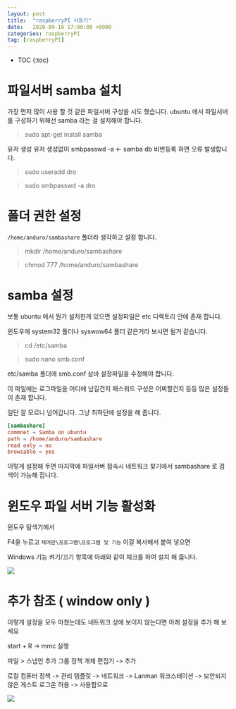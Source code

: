 ```yaml
---
layout: post
title:  "raspberryPI 사용기"
date:   2020-09-18 17:00:00 +0900
categories: raspberryPI    
tag: [raspberryPI]
---
```


* TOC
{:toc}

# 파일서버 samba 설치

가장 먼저 많이 사용 할 것 같은 파일서버 구성을 시도 했습니다.
ubuntu 에서 파일서버를 구성하기 위해선 
samba 라는 걸 설치해야 합니다.

> sudo apt-get install samba

유저 생성 유저 생성없이 smbpasswd -a <- samba db 비번등록 하면 오류 발생합니다.

> sudo useradd dro

> sudo smbpasswd -a dro

# 폴더 권한 설정

`/home/anduro/sambashare` 폴더라 생각하고 설정 합니다.

> mkdir /home/anduro/sambashare

> chmod 777 /home/anduro/sambashare

# samba 설정

보통 ubuntu 에서 뭔가 설치한게 있으면 설정파일은 etc 디렉토리 안에 존재 합니다.

윈도우에 system32 폴더나 syswow64 폴더 같은거라 보시면 될거 같습니다.

> cd /etc/samba 

> sudo nano smb.conf

etc/samba 폴더에 smb.conf 삼바 설정파일을 수정해야 합니다.

이 파일에는 로그파일을 어디에 남길건지 패스워드 구성은 어찌할건지 등등 많은 설정들이 존재 합니다.

일단 잘 모르니 넘어갑니다. 그냥 최하단에 설정을 해 줍니다.

```conf 
[sambashare]
commnet = Samba on ubuntu
path = /home/anduro/sambashare
read only = no
browsable = yes
```

이렇게 설정해 두면 마지막에 파일서버 접속시 네트워크 찾기에서 sambashare 로 검색이 가능해 집니다.

# 윈도우 파일 서버 기능 활성화

윈도우 탐색기에서 

F4을 누르고 `제어판\프로그램\프로그램 및 기능` 이걸 복사해서 붙여 넣으면

Windows 기능 켜기/끄기 항목에 아래와 같이 체크를 하여 설치 해 줍니다.

![](/static/img/2020-09-28-10-46-43.png)

# 추가 참조 ( window only )

이렇게 설정을 모두 마쳤는데도 네트워크 상에 보이지 않는다면 아래 설정을 추가 해 보세요

start + R -> mmc 실행

파일 > 스냅인 추가 
그룹 정책 개체 편집기 -> 추가

로컬 컴퓨터 정책 -> 관리 템플릿 -> 네트워크 -> Lanman 워크스테이션 -> 보안되지 않은 게스트 로그온 허용 -> 사용함으로

![](/static/img/2020-09-28-10-45-04.png)


